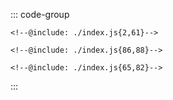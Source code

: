 ::: code-group
```js:line-numbers [JavaScript]
<!--@include: ./index.js{2,61}-->
```

```html:line-numbers [HTML]
<!--@include: ./index.js{86,88}-->
```

```css:line-numbers [index.css]
<!--@include: ./index.js{65,82}-->
```
:::
